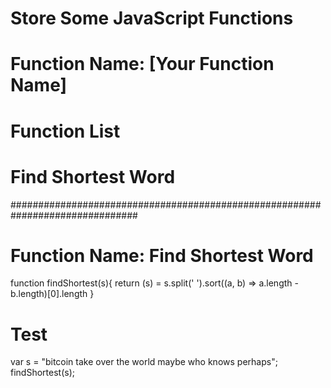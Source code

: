 # Store Some JavaScript Functions
# Function Name: [Your Function Name]
# Function List
#   Find Shortest Word

###############################################################################
# Function Name: Find Shortest Word
function findShortest(s){
	return (s) = s.split(' ').sort((a, b) => a.length - b.length)[0].length
}
# Test
var s = "bitcoin take over the world maybe who knows perhaps";
findShortest(s);
